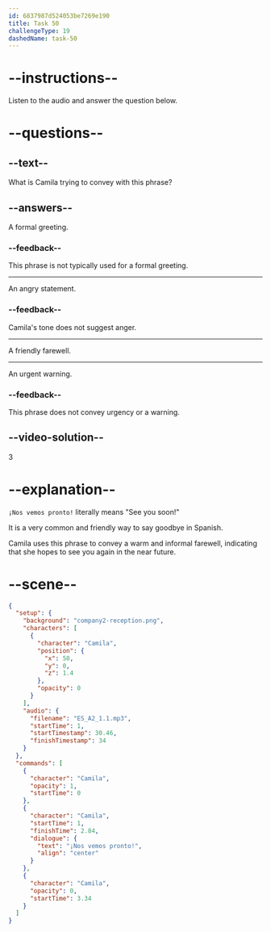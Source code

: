 ```yaml
---
id: 6837987d524053be7269e190
title: Task 50
challengeType: 19
dashedName: task-50
---
```


<!-- (Audio) Camila: ¡Nos vemos pronto! -->


# --instructions--

Listen to the audio and answer the question below.

# --questions--

## --text--

What is Camila trying to convey with this phrase?

## --answers--

A formal greeting.

### --feedback--

This phrase is not typically used for a formal greeting.

---

An angry statement.

### --feedback--

Camila's tone does not suggest anger.

---

A friendly farewell.

---

An urgent warning.

### --feedback--

This phrase does not convey urgency or a warning.

## --video-solution--

3

# --explanation--

`¡Nos vemos pronto!` literally means "See you soon!" 

It is a very common and friendly way to say goodbye in Spanish.

Camila uses this phrase to convey a warm and informal farewell, indicating that she hopes to see you again in the near future.

# --scene--

```json
{
  "setup": {
    "background": "company2-reception.png",
    "characters": [
      {
        "character": "Camila",
        "position": {
          "x": 50,
          "y": 0,
          "z": 1.4
        },
        "opacity": 0
      }
    ],
    "audio": {
      "filename": "ES_A2_1.1.mp3",
      "startTime": 1,
      "startTimestamp": 30.46,
      "finishTimestamp": 34
    }
  },
  "commands": [
    {
      "character": "Camila",
      "opacity": 1,
      "startTime": 0
    },
    {
      "character": "Camila",
      "startTime": 1,
      "finishTime": 2.84,
      "dialogue": {
        "text": "¡Nos vemos pronto!",
        "align": "center"
      }
    },
    {
      "character": "Camila",
      "opacity": 0,
      "startTime": 3.34
    }
  ]
}
```
